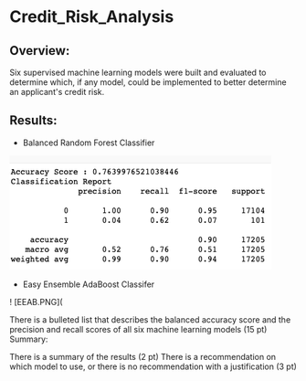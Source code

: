 # Credit_Risk_Analysis

## Overview: 
Six supervised machine learning models were built and evaluated to determine which, if any model, could be implemented to better determine an applicant's credit risk. 

## Results:

* Balanced Random Forest Classifier

![BRFC.PNG](https://github.com/worksm/Credit_Risk_Analysis/blob/c4d10834c7c38c8ebbd8c70c776583caeb3f06fa/BRFC.png)

* Easy Ensemble AdaBoost Classifer

! [EEAB.PNG](


There is a bulleted list that describes the balanced accuracy score and the precision and recall scores of all six machine learning models (15 pt)
Summary:

There is a summary of the results (2 pt)
There is a recommendation on which model to use, or there is no recommendation with a justification (3 pt)
